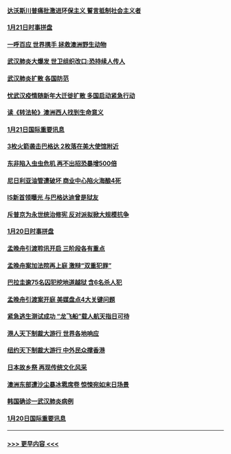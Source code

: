 #### [达沃斯川普痛批激进环保主义 誓言抵制社会主义者](../pages/prog202/a102757906.md?t=01221001) 
#### [1月21日时事拼盘](../pages/prog202/a102757893.md?t=01221001) 
#### [一呼百应 世界携手 拯救澳洲野生动物](../pages/prog202/a102757884.md?t=01221001) 
#### [武汉肺炎大爆发 世卫组织改口:恐持续人传人](../pages/prog202/a102757701.md?t=01221001) 
#### [武汉肺炎扩散 各国防范](../pages/prog202/a102757636.md?t=01221001) 
#### [忧武汉疫情随新年大迁徙扩散 多国启动紧急行动](../pages/prog202/a102757625.md?t=01221001) 
#### [读《转法轮》澳洲西人找到生命意义](../pages/prog202/a102757465.md?t=01221001) 
#### [1月21日国际重要讯息](../pages/prog202/a102757450.md?t=01221001) 
#### [3枚火箭袭击巴格达 2枚落在美大使馆附近](../pages/prog202/a102757310.md?t=01221001) 
#### [东非陷入虫虫危机 再不出招恐暴增500倍](../pages/prog202/a102757295.md?t=01221001) 
#### [尼日利亚油管遭破坏 商业中心陷火海酿4死](../pages/prog202/a102757272.md?t=01221001) 
#### [IS新首领曝光 与巴格达迪曾是狱友](../pages/prog202/a102757122.md?t=01221001) 
#### [斥普京为永世统治修宪 反对派拟掀大规模抗争](../pages/prog202/a102757022.md?t=01221001) 
#### [1月20日时事拼盘](../pages/prog202/a102757036.md?t=01221001) 
#### [孟晚舟引渡聆讯开启 三阶段各有重点](../pages/prog202/a102757006.md?t=01221001) 
#### [孟晚舟案加法院再上庭 激辩“双重犯罪”](../pages/prog202/a102756996.md?t=01221001) 
#### [巴拉圭逾75名囚犯挖地道越狱 含6名杀人犯](../pages/prog202/a102756968.md?t=01221001) 
#### [孟晚舟引渡案开庭 美媒盘点4大关键问题](../pages/prog202/a102756917.md?t=01221001) 
#### [紧急逃生测试成功 “龙飞船”载人航天指日可待](../pages/prog202/a102756957.md?t=01221001) 
#### [港人天下制裁大游行 世界各地响应](../pages/prog202/a102756878.md?t=01221001) 
#### [纽约天下制裁大游行 中外民众撑香港](../pages/prog202/a102756875.md?t=01221001) 
#### [日本故乡祭 再现传统文化风采](../pages/prog202/a102756778.md?t=01221001) 
#### [澳洲东部遭沙尘暴冰雹席卷 惊悚宛如末日场景](../pages/prog202/a102756630.md?t=01221001) 
#### [韩国确诊一武汉肺炎病例](../pages/prog202/a102756696.md?t=01221001) 
#### [1月20日国际重要讯息](../pages/prog202/a102756640.md?t=01221001) 

----
#### [ >>> 更早内容 <<< ](../indexes/prog202-earlier.md)

